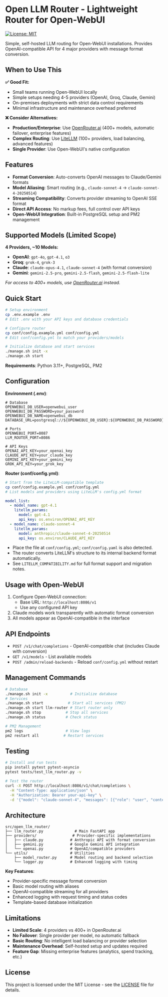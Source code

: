 # Open LLM Router - Lightweight Router for Open-WebUI

[![License: MIT](https://img.shields.io/badge/License-MIT-yellow.svg)](https://opensource.org/licenses/MIT)

Simple, self-hosted LLM routing for Open-WebUI installations. Provides OpenAI-compatible API for 4 major providers with message format conversion.

## When to Use This

**✅ Good Fit:**
- Small teams running Open-WebUI locally
- Simple setups needing 4-5 providers (OpenAI, Groq, Claude, Gemini)
- On-premises deployments with strict data control requirements
- Minimal infrastructure and maintenance overhead preferred

**❌ Consider Alternatives:**
- **Production/Enterprise**: Use [OpenRouter.ai](https://openrouter.ai) (400+ models, automatic failover, enterprise features)
- **Complex Routing**: Use [LiteLLM](https://litellm.ai) (100+ providers, load balancing, advanced features)
- **Single Provider**: Use Open-WebUI's native configuration

## Features

- **Format Conversion**: Auto-converts OpenAI messages to Claude/Gemini formats
- **Model Aliasing**: Smart routing (e.g., `claude-sonnet-4` → `claude-sonnet-4-20250514`)
- **Streaming Compatibility**: Converts provider streaming to OpenAI SSE format
- **Direct API Access**: No markup fees, full control over API keys
- **Open-WebUI Integration**: Built-in PostgreSQL setup and PM2 management

## Supported Models (Limited Scope)

**4 Providers, ~10 Models:**
- **OpenAI**: `gpt-4o`, `gpt-4.1`, `o3`
- **Groq**: `grok-4`, `grok-3`
- **Claude**: `claude-opus-4.1`, `claude-sonnet-4` (with format conversion)
- **Gemini**: `gemini-2.5-pro`, `gemini-2.5-flash`, `gemini-2.5-flash-lite`

*For access to 400+ models, use [OpenRouter.ai](https://openrouter.ai) instead.*

## Quick Start

```bash
# Setup environment
cp .env.example .env
# Edit .env with your API keys and database credentials

# Configure router
cp conf/config.example.yml conf/config.yml
# Edit conf/config.yml to match your providers/models

# Initialize database and start services
./manage.sh init -x
./manage.sh start
```

**Requirements**: Python 3.11+, PostgreSQL, PM2

## Configuration

**Environment (.env)**:
```env
# Database
OPENWEBUI_DB_USER=openwebui_user
OPENWEBUI_DB_PASSWORD=your_password
OPENWEBUI_DB_NAME=openwebui_db
DATABASE_URL=postgresql://${OPENWEBUI_DB_USER}:${OPENWEBUI_DB_PASSWORD}@localhost:5432/${OPENWEBUI_DB_NAME}

# Ports
OPENWEBUI_PORT=8087
LLM_ROUTER_PORT=8086

# API Keys
OPENAI_API_KEY=your_openai_key
CLAUDE_API_KEY=your_claude_key
GEMINI_API_KEY=your_gemini_key
GROK_API_KEY=your_grok_key
```

**Router (conf/config.yml)**:
```bash
# Start from the LiteLLM-compatible template
cp conf/config.example.yml conf/config.yml
# List models and providers using LiteLLM's config.yml format
```

```yaml
model_list:
  - model_name: gpt-4.1
    litellm_params:
      model: gpt-4.1
      api_key: os.environ/OPENAI_API_KEY
  - model_name: claude-sonnet-4
    litellm_params:
      model: anthropic/claude-sonnet-4-20250514
      api_key: os.environ/CLAUDE_API_KEY
```

- Place the file at `conf/config.yml`; `conf/config.yaml` is also detected.
- The router converts LiteLLM's structure to its internal backend format automatically.
- See `LITELLM_COMPATIBILITY.md` for full format support and migration notes.

## Usage with Open-WebUI

1. Configure Open-WebUI connection:
   - Base URL: `http://localhost:8086/v1`
   - Use any configured API key
2. Claude models work transparently with automatic format conversion
3. All models appear as OpenAI-compatible in the interface

## API Endpoints

- `POST /v1/chat/completions` - OpenAI-compatible chat (includes Claude with conversion)
- `GET /v1/models` - List available models
- `POST /admin/reload-backends` - Reload `conf/config.yml` without restart

## Management Commands

```bash
# Database
./manage.sh init -x          # Initialize database
# Services
./manage.sh start           # Start all services (PM2)
./manage.sh start llm-router # Start router only
./manage.sh stop           # Stop all services
./manage.sh status         # Check status

# PM2 Management
pm2 logs                   # View logs
pm2 restart all           # Restart services
```

## Testing

```bash
# Install and run tests
pip install pytest pytest-asyncio
pytest tests/test_llm_router.py -v

# Test the router
curl -X POST http://localhost:8086/v1/chat/completions \
  -H "Content-Type: application/json" \
  -H "Authorization: Bearer your-api-key" \
  -d '{"model": "claude-sonnet-4", "messages": [{"role": "user", "content": "Hello!"}]}'
```

## Architecture

```
src/open_llm_router/
├── llm_router.py              # Main FastAPI app
├── providers/                # Provider-specific implementations
│   ├── claude.py            # Anthropic API with format conversion
│   ├── gemini.py            # Google Gemini API integration
│   └── openai.py            # OpenAI/compatible providers
└── utils/                   # Utilities
    ├── model_router.py      # Model routing and backend selection
    └── logger.py            # Enhanced logging with timing
```

**Key Features**:
- Provider-specific message format conversion
- Basic model routing with aliases
- OpenAI-compatible streaming for all providers
- Enhanced logging with request timing and status codes
- Template-based database initialization

## Limitations

- **Limited Scale**: 4 providers vs 400+ in OpenRouter.ai
- **No Failover**: Single provider per model, no automatic fallback
- **Basic Routing**: No intelligent load balancing or provider selection
- **Maintenance Overhead**: Self-hosted setup and updates required
- **Feature Gap**: Missing enterprise features (analytics, spend tracking, etc.)

## License

This project is licensed under the MIT License - see the [LICENSE](LICENSE) file for details.
